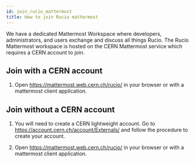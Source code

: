 ```yaml
---
id: join_rucio_mattermost
title: How to join Rucio mattermost
---
```


We have a dedicated Mattermost Workspace where developers, administrators, and 
users exchange and discuss all things Rucio. The Rucio Mattermost workspace is
hosted on the CERN Mattermost service which requires a CERN account to join.

## Join with a CERN account

1. Open https://mattermost.web.cern.ch/rucio/ in your browser or with a 
mattermost client application.

## Join without a CERN account

1. You will need to create a CERN lightweight account. Go to 
https://account.cern.ch/account/Externals/ and follow the procedure to create
your account.

2. Open https://mattermost.web.cern.ch/rucio/ in your browser or with a 
mattermost client application.
